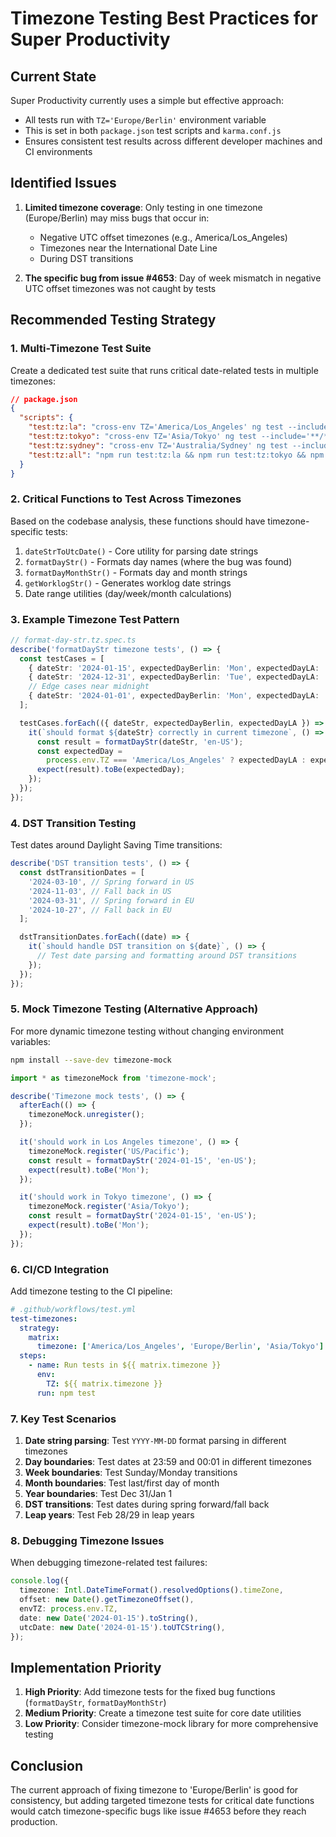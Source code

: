# Timezone Testing Best Practices for Super Productivity

## Current State

Super Productivity currently uses a simple but effective approach:

- All tests run with `TZ='Europe/Berlin'` environment variable
- This is set in both `package.json` test scripts and `karma.conf.js`
- Ensures consistent test results across different developer machines and CI environments

## Identified Issues

1. **Limited timezone coverage**: Only testing in one timezone (Europe/Berlin) may miss bugs that occur in:

   - Negative UTC offset timezones (e.g., America/Los_Angeles)
   - Timezones near the International Date Line
   - During DST transitions

2. **The specific bug from issue #4653**: Day of week mismatch in negative UTC offset timezones was not caught by tests

## Recommended Testing Strategy

### 1. **Multi-Timezone Test Suite**

Create a dedicated test suite that runs critical date-related tests in multiple timezones:

```json
// package.json
{
  "scripts": {
    "test:tz:la": "cross-env TZ='America/Los_Angeles' ng test --include='**/*.tz.spec.ts'",
    "test:tz:tokyo": "cross-env TZ='Asia/Tokyo' ng test --include='**/*.tz.spec.ts'",
    "test:tz:sydney": "cross-env TZ='Australia/Sydney' ng test --include='**/*.tz.spec.ts'",
    "test:tz:all": "npm run test:tz:la && npm run test:tz:tokyo && npm run test:tz:sydney"
  }
}
```

### 2. **Critical Functions to Test Across Timezones**

Based on the codebase analysis, these functions should have timezone-specific tests:

1. `dateStrToUtcDate()` - Core utility for parsing date strings
2. `formatDayStr()` - Formats day names (where the bug was found)
3. `formatDayMonthStr()` - Formats day and month strings
4. `getWorklogStr()` - Generates worklog date strings
5. Date range utilities (day/week/month calculations)

### 3. **Example Timezone Test Pattern**

```typescript
// format-day-str.tz.spec.ts
describe('formatDayStr timezone tests', () => {
  const testCases = [
    { dateStr: '2024-01-15', expectedDayBerlin: 'Mon', expectedDayLA: 'Mon' },
    { dateStr: '2024-12-31', expectedDayBerlin: 'Tue', expectedDayLA: 'Tue' },
    // Edge cases near midnight
    { dateStr: '2024-01-01', expectedDayBerlin: 'Mon', expectedDayLA: 'Mon' },
  ];

  testCases.forEach(({ dateStr, expectedDayBerlin, expectedDayLA }) => {
    it(`should format ${dateStr} correctly in current timezone`, () => {
      const result = formatDayStr(dateStr, 'en-US');
      const expectedDay =
        process.env.TZ === 'America/Los_Angeles' ? expectedDayLA : expectedDayBerlin;
      expect(result).toBe(expectedDay);
    });
  });
});
```

### 4. **DST Transition Testing**

Test dates around Daylight Saving Time transitions:

```typescript
describe('DST transition tests', () => {
  const dstTransitionDates = [
    '2024-03-10', // Spring forward in US
    '2024-11-03', // Fall back in US
    '2024-03-31', // Spring forward in EU
    '2024-10-27', // Fall back in EU
  ];

  dstTransitionDates.forEach((date) => {
    it(`should handle DST transition on ${date}`, () => {
      // Test date parsing and formatting around DST transitions
    });
  });
});
```

### 5. **Mock Timezone Testing (Alternative Approach)**

For more dynamic timezone testing without changing environment variables:

```bash
npm install --save-dev timezone-mock
```

```typescript
import * as timezoneMock from 'timezone-mock';

describe('Timezone mock tests', () => {
  afterEach(() => {
    timezoneMock.unregister();
  });

  it('should work in Los Angeles timezone', () => {
    timezoneMock.register('US/Pacific');
    const result = formatDayStr('2024-01-15', 'en-US');
    expect(result).toBe('Mon');
  });

  it('should work in Tokyo timezone', () => {
    timezoneMock.register('Asia/Tokyo');
    const result = formatDayStr('2024-01-15', 'en-US');
    expect(result).toBe('Mon');
  });
});
```

### 6. **CI/CD Integration**

Add timezone testing to the CI pipeline:

```yaml
# .github/workflows/test.yml
test-timezones:
  strategy:
    matrix:
      timezone: ['America/Los_Angeles', 'Europe/Berlin', 'Asia/Tokyo']
  steps:
    - name: Run tests in ${{ matrix.timezone }}
      env:
        TZ: ${{ matrix.timezone }}
      run: npm test
```

### 7. **Key Test Scenarios**

1. **Date string parsing**: Test `YYYY-MM-DD` format parsing in different timezones
2. **Day boundaries**: Test dates at 23:59 and 00:01 in different timezones
3. **Week boundaries**: Test Sunday/Monday transitions
4. **Month boundaries**: Test last/first day of month
5. **Year boundaries**: Test Dec 31/Jan 1
6. **DST transitions**: Test dates during spring forward/fall back
7. **Leap years**: Test Feb 28/29 in leap years

### 8. **Debugging Timezone Issues**

When debugging timezone-related test failures:

```typescript
console.log({
  timezone: Intl.DateTimeFormat().resolvedOptions().timeZone,
  offset: new Date().getTimezoneOffset(),
  envTZ: process.env.TZ,
  date: new Date('2024-01-15').toString(),
  utcDate: new Date('2024-01-15').toUTCString(),
});
```

## Implementation Priority

1. **High Priority**: Add timezone tests for the fixed bug functions (`formatDayStr`, `formatDayMonthStr`)
2. **Medium Priority**: Create a timezone test suite for core date utilities
3. **Low Priority**: Consider timezone-mock library for more comprehensive testing

## Conclusion

The current approach of fixing timezone to 'Europe/Berlin' is good for consistency, but adding targeted timezone tests for critical date functions would catch timezone-specific bugs like issue #4653 before they reach production.

